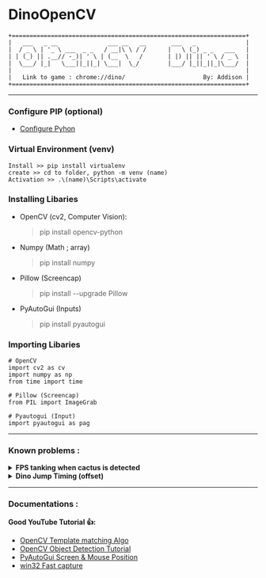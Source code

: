 # DinoOpenCV
```
+==================================================================+
|   ___   _ __              ___ __   __       ___   _              |
|  / _ \ | '_ \ ___  _ _   / __|\ \ / /      |   \ (_) _ _   ___   |
| | (_) || .__// -_)| ' \ | (__  \   /       | |) || || ' \ / _ \  |
|  \___/ |_|   \___||_||_| \___|  \_/        |___/ |_||_||_|\___/  |
|                                                                  |
|   Link to game : chrome://dino/   	               By: Addison |
+==================================================================+
```  
-----------------------------------

### Configure PIP (optional)
- [Configure Pyhon](https://datatofish.com/add-python-to-windows-path/)



### Virtual Environment (venv)
```
Install >> pip install virtualenv
create >> cd to folder, python -m venv (name)
Activation >> .\(name)\Scripts\activate
```

### Installing Libaries
* OpenCV (cv2, Computer Vision):
	>pip install opencv-python

* Numpy (Math ; array)
    >pip install numpy

* Pillow (Screencap)
    >pip install --upgrade Pillow

* PyAutoGui (Inputs)
    >pip install pyautogui


### Importing Libaries
```
# OpenCV
import cv2 as cv
import numpy as np
from time import time

# Pillow (Screencap)
from PIL import ImageGrab

# Pyautogui (Input)
import pyautogui as pag
```


-----------------------------------
### Known problems : <br>
<details>
    <summary><b>FPS tanking when cactus is detected</b></summary>
    <p>I have no idea how to solve this lol</p>
</details>

<details>
    <summary><b>Dino Jump Timing (offset)</b></summary>
    <p>Possibly due to variation in the game speed & FPS drops causing delays in the template matching algo ; resulting in delayed input</p>
</details>
  
----------------------------------
### Documentations :
<b>Good YouTube Tutorial 👍:</b><br>
- [OpenCV Template matching Algo](https://docs.opencv.org/4.x/d4/dc6/tutorial_py_template_matching.html)
- [OpenCV Object Detection Tutorial](https://www.youtube.com/watch?v=KecMlLUuiE4&list=PL1m2M8LQlzfKtkKq2lK5xko4X-8EZzFPI&index=1) <br>
- [PyAutoGui Screen & Mouse Position](https://pyautogui.readthedocs.io/en/latest/mouse.html)
- [win32 Fast capture](https://www.youtube.com/watch?v=WymCpVUPWQ4)


